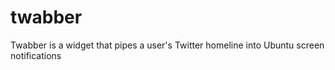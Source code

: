 # twabber
Twabber is a widget that pipes a user's Twitter homeline into Ubuntu screen notifications
